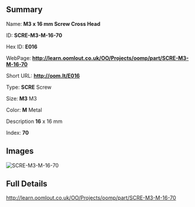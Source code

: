 

## Summary
 
Name: __M3 x 16 mm Screw Cross Head__

ID: __SCRE-M3-M-16-70__

Hex ID: __E016__

WebPage: __http://learn.oomlout.co.uk/OO/Projects/oomp/part/SCRE-M3-M-16-70__

Short URL: __http://oom.lt/E016__


Type: __SCRE__ Screw 

Size: __M3__ M3 

Color: __M__ Metal 

Description __16__ x 16 mm 

Index: __70__


## Images
![SCRE-M3-M-16-70](http://oomlout.com/oomp-gen/parts/SCRE-M3-M-16-70/SCRE-M3-M-16-70_420.jpg)



## Full Details

 http://learn.oomlout.co.uk/OO/Projects/oomp/part/SCRE-M3-M-16-70














